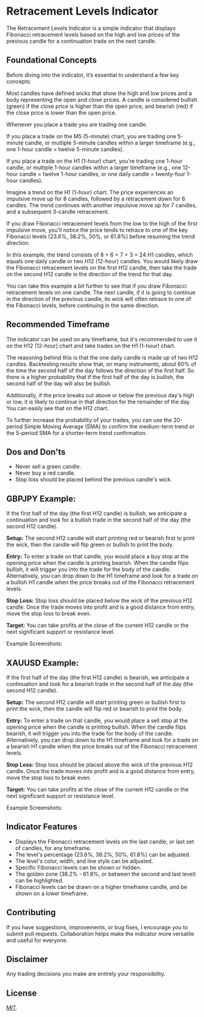 # Retracement Levels Indicator

The Retracement Levels Indicator is a simple indicator that displays Fibonacci retracement levels based on the high and low prices of the previous candle for a continuation trade on the next candle.

## Foundational Concepts

Before diving into the indicator, it’s essential to understand a few key concepts:

Most candles have defined wicks that show the high and low prices and a body representing the open and close prices. A candle is considered bullish (green) if the close price is higher than the open price, and bearish (red) if the close price is lower than the open price.

Whenever you place a trade you are trading one candle.

If you place a trade on the M5 (5-minute) chart, you are trading one 5-minute candle, or multiple 5-minute candles within a larger timeframe (e.g., one 1-hour candle = twelve 5-minute candles).

If you place a trade on the H1 (1-hour) chart, you're trading one 1-hour candle, or multiple 1-hour candles within a larger timeframe (e.g., one 12-hour candle = twelve 1-hour candles, or one daily candle = twenty-four 1-hour candles).

Imagine a trend on the H1 (1-hour) chart. The price experiences an impulsive move up for 8 candles, followed by a retracement down for 6 candles. The trend continues with another impulsive move up for 7 candles, and a subsequent 3-candle retracement.

If you draw Fibonacci retracement levels from the low to the high of the first impulsive move, you’ll notice the price tends to retrace to one of the key Fibonacci levels (23.6%, 38.2%, 50%, or 61.8%) before resuming the trend direction.

In this example, the trend consists of 8 + 6 + 7 + 3 = 24 H1 candles, which equals one daily candle or two H12 (12-hour) candles. You would likely draw the Fibonacci retracement levels on the first H12 candle, then take the trade on the second H12 candle in the direction of the trend for that day.

You can take this example a bit further to see that if you draw Fibonacci retracement levels on one candle. The next candle, if it is going to continue in the direction of the previous candle, its wick will often retrace to one of the Fibonacci levels, before continuing in the same direction.

## Recommended Timeframe

The indicator can be used on any timeframe, but it's recommended to use it on the H12 (12-hour) chart and take trades on the H1 (1-hour) chart.

The reasoning behind this is that the one daily candle is made up of two H12 candles. Backtesting results show that, on many instruments, about 60% of the time the second half of the day follows the direction of the first half. So there is a higher probability that if the first half of the day is bullish, the second half of the day will also be bullish.

Additionally, if the price breaks out above or below the previous day's high or low, it is likely to continue in that direction for the remainder of the day. You can easily see that on the H12 chart.

To further increase the probability of your trades, you can use the 20-period Simple Moving Average (SMA) to confirm the medium-term trend or the 5-period SMA for a shorter-term trend confirmation.

## Dos and Don'ts

* Never sell a green candle.
* Never buy a red candle.
* Stop loss should be placed behind the previous candle's wick.

## GBPJPY Example:

If the first half of the day (the first H12 candle) is bullish, we anticipate a continuation and look for a bullish trade in the second half of the day (the second H12 candle).

**Setup:** The second H12 candle will start printing red or bearish first to print the wick, then the candle will flip green or bullish to print the body.

**Entry:** To enter a trade on that candle, you would place a buy stop at the opening price when the candle is printing bearish. When the candle flips bullish, it will trigger you into the trade for the body of the candle. Alternatively, you can drop down to the H1 timeframe and look for a trade on a bullish H1 candle when the price breaks out of the Fibonacci retracement levels.

**Stop Loss:** Stop loss should be placed below the wick of the previous H12 candle. Once the trade moves into profit and is a good distance from entry, move the stop loss to break even.

**Target:** You can take profits at the close of the current H12 candle or the next significant support or resistance level.

Example Screenshots:

## XAUUSD Example:

If the first half of the day (the first H12 candle) is bearish, we anticipate a continuation and look for a bearish trade in the second half of the day (the second H12 candle).

**Setup:** The second H12 candle will start printing green or bullish first to print the wick, then the candle will flip red or bearish to print the body.

**Entry:** To enter a trade on that candle, you would place a sell stop at the opening price when the candle is printing bullish. When the candle flips bearish, it will trigger you into the trade for the body of the candle. Alternatively, you can drop down to the H1 timeframe and look for a trade on a bearish H1 candle when the price breaks out of the Fibonacci retracement levels.

**Stop Loss:** Stop loss should be placed above the wick of the previous H12 candle. Once the trade moves into profit and is a good distance from entry, move the stop loss to break even.

**Target:** You can take profits at the close of the current H12 candle or the next significant support or resistance level.

Example Screenshots:

## Indicator Features

* Displays the Fibonacci retracement levels on the last candle, or last set of candles, for any timeframe.
* The level's percentage (23.6%, 38.2%, 50%, 61.8%) can be adjusted.
* The level's color, width, and line style can be adjusted.
* Specific Fibonacci levels can be shown or hidden.
* The golden zone (38.2% - 61.8%, or between the second and last level) can be highlighted.
* Fibonacci levels can be drawn on a higher timeframe candle, and be shown on a lower timeframe.

## Contributing
If you have suggestions, improvements, or bug fixes, I encourage you to submit pull requests. Collaboration helps make the indicator more versatile and useful for everyone. 

## Disclaimer

Any trading decisions you make are entirely your responsibility.

## License

[MIT](https://github.com/roshaneforde/retracement-levels-indicator/blob/main/LICENSE.txt).
